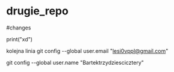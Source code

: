 # drugie_repo

#changes

print("xd")

kolejna linia
git config --global user.email "lesi0vppl@gmail.com"

git config --global user.name "Bartektrzydziescicztery"
